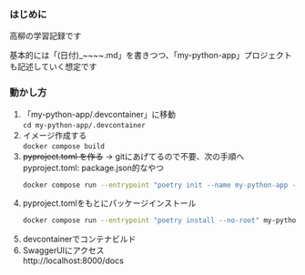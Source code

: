 ### はじめに
高柳の学習記録です

基本的には「(日付)_~~~~.md」を書きつつ、「my-python-app」プロジェクトも記述していく想定です

### 動かし方
1. 「my-python-app/.devcontainer」に移動  
    `cd my-python-app/.devcontainer`
1. イメージ作成する  
    `docker compose build`
1. ~~pyproject.toml を作る~~  →  gitにあげてるので不要、次の手順へ  
    pyproject.toml: package.json的なやつ
    ```sh
    docker compose run --entrypoint "poetry init --name my-python-app --dependency fastapi --dependency uvicorn[standard]" my-python-app
    ```
1. pyproject.tomlをもとにパッケージインストール
    ```sh
    docker compose run --entrypoint "poetry install --no-root" my-python-app
    ```
1. devcontainerでコンテナビルド
1. SwaggerUIにアクセス  
  http://localhost:8000/docs
